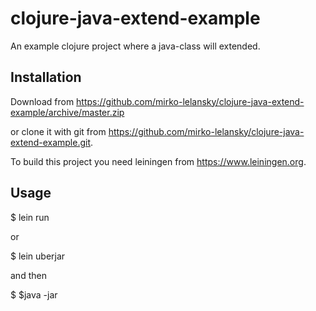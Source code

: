 # clojure-java-extend-example

An example clojure project where a java-class will extended.

## Installation

Download from https://github.com/mirko-lelansky/clojure-java-extend-example/archive/master.zip

or clone it with git from https://github.com/mirko-lelansky/clojure-java-extend-example.git.

To build this project you need leiningen from https://www.leiningen.org.

## Usage

$ lein run

or 

$ lein uberjar

and then

$ $java -jar